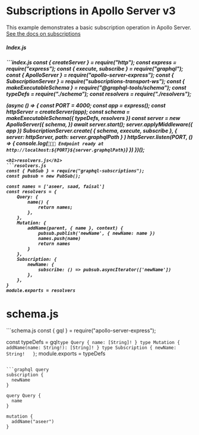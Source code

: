 # Subscriptions in Apollo Server v3

This example demonstrates a basic subscription operation in Apollo Server. [See the docs on subscriptions](https://www.apollographql.com/docs/apollo-server/data/subscriptions/)

<h5>Index.js<h5/>
```index.js
const { createServer } = require("http");
const express = require("express");
const { execute, subscribe } = require("graphql");
const { ApolloServer } = require("apollo-server-express");
const { SubscriptionServer } = require("subscriptions-transport-ws");
const { makeExecutableSchema } = require("@graphql-tools/schema");
const typeDefs = require("./schema");
const resolvers = require("./resolvers");

(async () => {
  const PORT = 4000;
  const app = express();
  const httpServer = createServer(app);
  const schema = makeExecutableSchema({ typeDefs, resolvers })
  const server = new ApolloServer({
    schema,
  })
  await server.start();
  server.applyMiddleware({ app })
  SubscriptionServer.create(
    { schema, execute, subscribe },
    { server: httpServer, path: server.graphqlPath }
  )
  httpServer.listen(PORT, () => {
    console.log(`🤘🧑‍💻 Endpoint ready at http://localhost:${PORT}${server.graphqlPath}`)
  })
})();

```
<h1>resolvers.js</h1>
```resolvers.js
const { PubSub } = require("graphql-subscriptions");
const pubsub = new PubSub();

const names = ['aseer, saad, faisal']
const resolvers = {
    Query: {
        name() {
            return names;
        },
    },
    Mutation: {
        addName(parent, { name }, context) {
            pubsub.publish('newName', { newName: name })
            names.push(name)
            return names
        }
    },
    Subscription: {
        newName: {
            subscribe: () => pubsub.asyncIterator(['newName'])
        },
    },
}
module.exports = resolvers
```
<h1>schema.js</h1>
```schema.js
const { gql } = require("apollo-server-express");

const typeDefs = gql`
type Query {
  name: [String]!
}
type Mutation {
  addName(name: String!): [String]!
}
type Subscription {
  newName: String!  
}
`;
module.exports = typeDefs
```

```graphql query
subscription {
  newName
}

query Query {
  name
}

mutation {
  addName("aseer")
}
```

